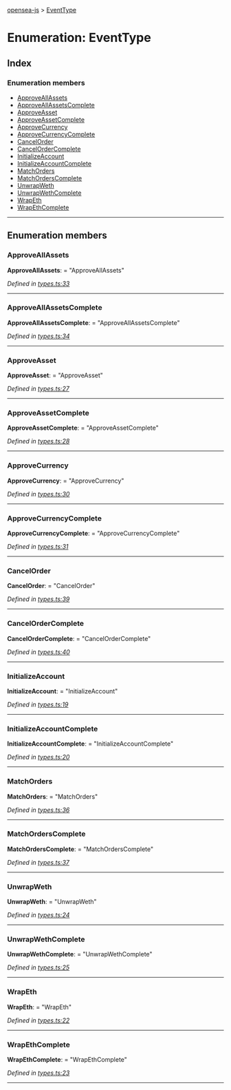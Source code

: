 [opensea-js](../README.md) > [EventType](../enums/eventtype.md)

# Enumeration: EventType

## Index

### Enumeration members

* [ApproveAllAssets](eventtype.md#approveallassets)
* [ApproveAllAssetsComplete](eventtype.md#approveallassetscomplete)
* [ApproveAsset](eventtype.md#approveasset)
* [ApproveAssetComplete](eventtype.md#approveassetcomplete)
* [ApproveCurrency](eventtype.md#approvecurrency)
* [ApproveCurrencyComplete](eventtype.md#approvecurrencycomplete)
* [CancelOrder](eventtype.md#cancelorder)
* [CancelOrderComplete](eventtype.md#cancelordercomplete)
* [InitializeAccount](eventtype.md#initializeaccount)
* [InitializeAccountComplete](eventtype.md#initializeaccountcomplete)
* [MatchOrders](eventtype.md#matchorders)
* [MatchOrdersComplete](eventtype.md#matchorderscomplete)
* [UnwrapWeth](eventtype.md#unwrapweth)
* [UnwrapWethComplete](eventtype.md#unwrapwethcomplete)
* [WrapEth](eventtype.md#wrapeth)
* [WrapEthComplete](eventtype.md#wrapethcomplete)

---

## Enumeration members

<a id="approveallassets"></a>

###  ApproveAllAssets

**ApproveAllAssets**:  = "ApproveAllAssets"

*Defined in [types.ts:33](https://github.com/ProjectOpenSea/opensea-js/blob/3acb1cb/src/types.ts#L33)*

___
<a id="approveallassetscomplete"></a>

###  ApproveAllAssetsComplete

**ApproveAllAssetsComplete**:  = "ApproveAllAssetsComplete"

*Defined in [types.ts:34](https://github.com/ProjectOpenSea/opensea-js/blob/3acb1cb/src/types.ts#L34)*

___
<a id="approveasset"></a>

###  ApproveAsset

**ApproveAsset**:  = "ApproveAsset"

*Defined in [types.ts:27](https://github.com/ProjectOpenSea/opensea-js/blob/3acb1cb/src/types.ts#L27)*

___
<a id="approveassetcomplete"></a>

###  ApproveAssetComplete

**ApproveAssetComplete**:  = "ApproveAssetComplete"

*Defined in [types.ts:28](https://github.com/ProjectOpenSea/opensea-js/blob/3acb1cb/src/types.ts#L28)*

___
<a id="approvecurrency"></a>

###  ApproveCurrency

**ApproveCurrency**:  = "ApproveCurrency"

*Defined in [types.ts:30](https://github.com/ProjectOpenSea/opensea-js/blob/3acb1cb/src/types.ts#L30)*

___
<a id="approvecurrencycomplete"></a>

###  ApproveCurrencyComplete

**ApproveCurrencyComplete**:  = "ApproveCurrencyComplete"

*Defined in [types.ts:31](https://github.com/ProjectOpenSea/opensea-js/blob/3acb1cb/src/types.ts#L31)*

___
<a id="cancelorder"></a>

###  CancelOrder

**CancelOrder**:  = "CancelOrder"

*Defined in [types.ts:39](https://github.com/ProjectOpenSea/opensea-js/blob/3acb1cb/src/types.ts#L39)*

___
<a id="cancelordercomplete"></a>

###  CancelOrderComplete

**CancelOrderComplete**:  = "CancelOrderComplete"

*Defined in [types.ts:40](https://github.com/ProjectOpenSea/opensea-js/blob/3acb1cb/src/types.ts#L40)*

___
<a id="initializeaccount"></a>

###  InitializeAccount

**InitializeAccount**:  = "InitializeAccount"

*Defined in [types.ts:19](https://github.com/ProjectOpenSea/opensea-js/blob/3acb1cb/src/types.ts#L19)*

___
<a id="initializeaccountcomplete"></a>

###  InitializeAccountComplete

**InitializeAccountComplete**:  = "InitializeAccountComplete"

*Defined in [types.ts:20](https://github.com/ProjectOpenSea/opensea-js/blob/3acb1cb/src/types.ts#L20)*

___
<a id="matchorders"></a>

###  MatchOrders

**MatchOrders**:  = "MatchOrders"

*Defined in [types.ts:36](https://github.com/ProjectOpenSea/opensea-js/blob/3acb1cb/src/types.ts#L36)*

___
<a id="matchorderscomplete"></a>

###  MatchOrdersComplete

**MatchOrdersComplete**:  = "MatchOrdersComplete"

*Defined in [types.ts:37](https://github.com/ProjectOpenSea/opensea-js/blob/3acb1cb/src/types.ts#L37)*

___
<a id="unwrapweth"></a>

###  UnwrapWeth

**UnwrapWeth**:  = "UnwrapWeth"

*Defined in [types.ts:24](https://github.com/ProjectOpenSea/opensea-js/blob/3acb1cb/src/types.ts#L24)*

___
<a id="unwrapwethcomplete"></a>

###  UnwrapWethComplete

**UnwrapWethComplete**:  = "UnwrapWethComplete"

*Defined in [types.ts:25](https://github.com/ProjectOpenSea/opensea-js/blob/3acb1cb/src/types.ts#L25)*

___
<a id="wrapeth"></a>

###  WrapEth

**WrapEth**:  = "WrapEth"

*Defined in [types.ts:22](https://github.com/ProjectOpenSea/opensea-js/blob/3acb1cb/src/types.ts#L22)*

___
<a id="wrapethcomplete"></a>

###  WrapEthComplete

**WrapEthComplete**:  = "WrapEthComplete"

*Defined in [types.ts:23](https://github.com/ProjectOpenSea/opensea-js/blob/3acb1cb/src/types.ts#L23)*

___

